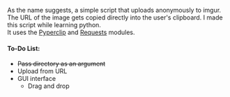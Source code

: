 As the name suggests, a simple script that uploads anonymously to imgur. The URL of the image gets copied directly into the user's clipboard.
I made this script while learning python.  
It uses the [Pyperclip](https://github.com/asweigart/pyperclip "Pyperclip GitHub") and [Requests](.python-requests.org/ "Requests website") modules.

#### To-Do List:
* ~~Pass directory as an argument~~
* Upload from URL
* GUI interface
  - Drag and drop
